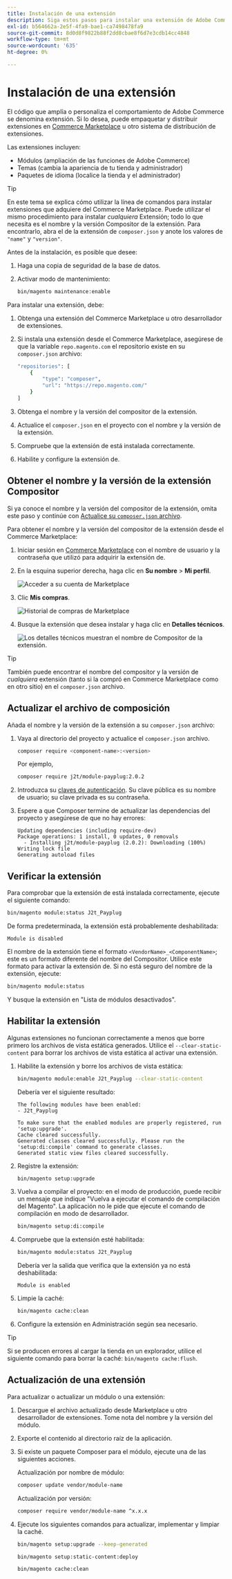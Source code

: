 ```yaml
---
title: Instalación de una extensión
description: Siga estos pasos para instalar una extensión de Adobe Commerce o Magento Open Source.
exl-id: b564662a-2e5f-4fa9-bae1-ca7498478fa9
source-git-commit: 8d0d8f9822b88f2dd8cbae8f6d7e3cdb14cc4848
workflow-type: tm+mt
source-wordcount: '635'
ht-degree: 0%

---
```


# Instalación de una extensión

El código que amplía o personaliza el comportamiento de Adobe Commerce se denomina extensión. Si lo desea, puede empaquetar y distribuir extensiones en [Commerce Marketplace](https://marketplace.magento.com) u otro sistema de distribución de extensiones.

Las extensiones incluyen:

- Módulos (ampliación de las funciones de Adobe Commerce)
- Temas (cambia la apariencia de tu tienda y administrador)
- Paquetes de idioma (localice la tienda y el administrador)

>[!TIP]
>
>En este tema se explica cómo utilizar la línea de comandos para instalar extensiones que adquiere del Commerce Marketplace. Puede utilizar el mismo procedimiento para instalar _cualquiera_ Extensión; todo lo que necesita es el nombre y la versión Compositor de la extensión. Para encontrarlo, abra el de la extensión de `composer.json` y anote los valores de `"name"` y `"version"`.

Antes de la instalación, es posible que desee:

1. Haga una copia de seguridad de la base de datos.
1. Activar modo de mantenimiento:

   ```bash
   bin/magento maintenance:enable
   ```

Para instalar una extensión, debe:

1. Obtenga una extensión del Commerce Marketplace u otro desarrollador de extensiones.
1. Si instala una extensión desde el Commerce Marketplace, asegúrese de que la variable `repo.magento.com` el repositorio existe en su `composer.json` archivo:

   ```bash
   "repositories": [
       {
           "type": "composer",
           "url": "https://repo.magento.com/"
       }
   ]
   ```

1. Obtenga el nombre y la versión del compositor de la extensión.
1. Actualice el `composer.json` en el proyecto con el nombre y la versión de la extensión.
1. Compruebe que la extensión de está instalada correctamente.
1. Habilite y configure la extensión de.

## Obtener el nombre y la versión de la extensión Compositor

Si ya conoce el nombre y la versión del compositor de la extensión, omita este paso y continúe con [Actualice su `composer.json` archivo](#update-your-composer-file).

Para obtener el nombre y la versión del compositor de la extensión desde el Commerce Marketplace:

1. Iniciar sesión en [Commerce Marketplace](https://marketplace.magento.com) con el nombre de usuario y la contraseña que utilizó para adquirir la extensión de.

1. En la esquina superior derecha, haga clic en **Su nombre** > **Mi perfil**.

   ![Acceder a su cuenta de Marketplace](../../assets/installation/marketplace-my-profile.png)

1. Clic **Mis compras**.

   ![Historial de compras de Marketplace](../../assets/installation//marketplace-my-purchases.png)

1. Busque la extensión que desea instalar y haga clic en **Detalles técnicos**.

   ![Los detalles técnicos muestran el nombre de Compositor de la extensión.](../../assets/installation/marketplace-extension-technical-details.png)

>[!TIP]
>
>También puede encontrar el nombre del compositor y la versión de _cualquiera_ extensión (tanto si la compró en Commerce Marketplace como en otro sitio) en el `composer.json` archivo.

## Actualizar el archivo de composición

Añada el nombre y la versión de la extensión a su `composer.json` archivo:

1. Vaya al directorio del proyecto y actualice el `composer.json` archivo.

   ```bash
   composer require <component-name>:<version>
   ```

   Por ejemplo,

   ```bash
   composer require j2t/module-payplug:2.0.2
   ```

1. Introduzca su [claves de autenticación](../prerequisites/authentication-keys.md). Su clave pública es su nombre de usuario; su clave privada es su contraseña.

1. Espere a que Composer termine de actualizar las dependencias del proyecto y asegúrese de que no hay errores:

   ```terminal
   Updating dependencies (including require-dev)
   Package operations: 1 install, 0 updates, 0 removals
     - Installing j2t/module-payplug (2.0.2): Downloading (100%)
   Writing lock file
   Generating autoload files
   ```

## Verificar la extensión

Para comprobar que la extensión de está instalada correctamente, ejecute el siguiente comando:

```bash
bin/magento module:status J2t_Payplug
```

De forma predeterminada, la extensión está probablemente deshabilitada:

```terminal
Module is disabled
```

El nombre de la extensión tiene el formato `<VendorName>_<ComponentName>`; este es un formato diferente del nombre del Compositor. Utilice este formato para activar la extensión de. Si no está seguro del nombre de la extensión, ejecute:

```bash
bin/magento module:status
```

Y busque la extensión en &quot;Lista de módulos desactivados&quot;.

## Habilitar la extensión

Algunas extensiones no funcionan correctamente a menos que borre primero los archivos de vista estática generados. Utilice el `--clear-static-content` para borrar los archivos de vista estática al activar una extensión.

1. Habilite la extensión y borre los archivos de vista estática:

   ```bash
   bin/magento module:enable J2t_Payplug --clear-static-content
   ```

   Debería ver el siguiente resultado:

   ```terminal
   The following modules have been enabled:
   - J2t_Payplug
   
   To make sure that the enabled modules are properly registered, run 'setup:upgrade'.
   Cache cleared successfully.
   Generated classes cleared successfully. Please run the 'setup:di:compile' command to generate classes.
   Generated static view files cleared successfully.
   ```

1. Registre la extensión:

   ```bash
   bin/magento setup:upgrade
   ```

1. Vuelva a compilar el proyecto: en el modo de producción, puede recibir un mensaje que indique &quot;Vuelva a ejecutar el comando de compilación del Magento&quot;. La aplicación no le pide que ejecute el comando de compilación en modo de desarrollador.

   ```bash
   bin/magento setup:di:compile
   ```

1. Compruebe que la extensión esté habilitada:

   ```bash
   bin/magento module:status J2t_Payplug
   ```

   Debería ver la salida que verifica que la extensión ya no está deshabilitada:

   ```terminal
   Module is enabled
   ```

1. Limpie la caché:

   ```bash
   bin/magento cache:clean
   ```

1. Configure la extensión en Administración según sea necesario.

>[!TIP]
>
>Si se producen errores al cargar la tienda en un explorador, utilice el siguiente comando para borrar la caché: `bin/magento cache:flush`.

## Actualización de una extensión

Para actualizar o actualizar un módulo o una extensión:

1. Descargue el archivo actualizado desde Marketplace u otro desarrollador de extensiones. Tome nota del nombre y la versión del módulo.

1. Exporte el contenido al directorio raíz de la aplicación.

1. Si existe un paquete Composer para el módulo, ejecute una de las siguientes acciones.

   Actualización por nombre de módulo:

   ```bash
   composer update vendor/module-name
   ```

   Actualización por versión:

   ```bash
   composer require vendor/module-name ^x.x.x
   ```

1. Ejecute los siguientes comandos para actualizar, implementar y limpiar la caché.

   ```bash
   bin/magento setup:upgrade --keep-generated
   ```

   ```bash
   bin/magento setup:static-content:deploy
   ```

   ```bash
   bin/magento cache:clean
   ```

